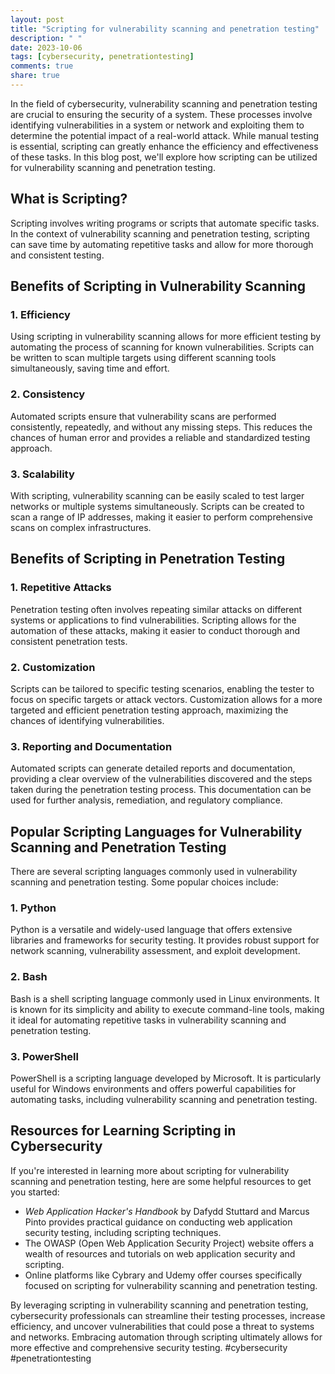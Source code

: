 ```yaml
---
layout: post
title: "Scripting for vulnerability scanning and penetration testing"
description: " "
date: 2023-10-06
tags: [cybersecurity, penetrationtesting]
comments: true
share: true
---
```


In the field of cybersecurity, vulnerability scanning and penetration testing are crucial to ensuring the security of a system. These processes involve identifying vulnerabilities in a system or network and exploiting them to determine the potential impact of a real-world attack. While manual testing is essential, scripting can greatly enhance the efficiency and effectiveness of these tasks. In this blog post, we'll explore how scripting can be utilized for vulnerability scanning and penetration testing.

## What is Scripting?

Scripting involves writing programs or scripts that automate specific tasks. In the context of vulnerability scanning and penetration testing, scripting can save time by automating repetitive tasks and allow for more thorough and consistent testing.

## Benefits of Scripting in Vulnerability Scanning

### 1. Efficiency
Using scripting in vulnerability scanning allows for more efficient testing by automating the process of scanning for known vulnerabilities. Scripts can be written to scan multiple targets using different scanning tools simultaneously, saving time and effort.

### 2. Consistency
Automated scripts ensure that vulnerability scans are performed consistently, repeatedly, and without any missing steps. This reduces the chances of human error and provides a reliable and standardized testing approach.

### 3. Scalability
With scripting, vulnerability scanning can be easily scaled to test larger networks or multiple systems simultaneously. Scripts can be created to scan a range of IP addresses, making it easier to perform comprehensive scans on complex infrastructures.

## Benefits of Scripting in Penetration Testing

### 1. Repetitive Attacks
Penetration testing often involves repeating similar attacks on different systems or applications to find vulnerabilities. Scripting allows for the automation of these attacks, making it easier to conduct thorough and consistent penetration tests.

### 2. Customization
Scripts can be tailored to specific testing scenarios, enabling the tester to focus on specific targets or attack vectors. Customization allows for a more targeted and efficient penetration testing approach, maximizing the chances of identifying vulnerabilities.

### 3. Reporting and Documentation
Automated scripts can generate detailed reports and documentation, providing a clear overview of the vulnerabilities discovered and the steps taken during the penetration testing process. This documentation can be used for further analysis, remediation, and regulatory compliance.

## Popular Scripting Languages for Vulnerability Scanning and Penetration Testing

There are several scripting languages commonly used in vulnerability scanning and penetration testing. Some popular choices include:

### 1. Python
Python is a versatile and widely-used language that offers extensive libraries and frameworks for security testing. It provides robust support for network scanning, vulnerability assessment, and exploit development.

### 2. Bash
Bash is a shell scripting language commonly used in Linux environments. It is known for its simplicity and ability to execute command-line tools, making it ideal for automating repetitive tasks in vulnerability scanning and penetration testing.

### 3. PowerShell
PowerShell is a scripting language developed by Microsoft. It is particularly useful for Windows environments and offers powerful capabilities for automating tasks, including vulnerability scanning and penetration testing.

## Resources for Learning Scripting in Cybersecurity

If you're interested in learning more about scripting for vulnerability scanning and penetration testing, here are some helpful resources to get you started:

- *Web Application Hacker's Handbook* by Dafydd Stuttard and Marcus Pinto provides practical guidance on conducting web application security testing, including scripting techniques.
- The OWASP (Open Web Application Security Project) website offers a wealth of resources and tutorials on web application security and scripting.
- Online platforms like Cybrary and Udemy offer courses specifically focused on scripting for vulnerability scanning and penetration testing.

By leveraging scripting in vulnerability scanning and penetration testing, cybersecurity professionals can streamline their testing processes, increase efficiency, and uncover vulnerabilities that could pose a threat to systems and networks. Embracing automation through scripting ultimately allows for more effective and comprehensive security testing. #cybersecurity #penetrationtesting